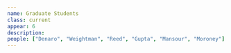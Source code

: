 ```yaml
---
name: Graduate Students
class: current
appear: 6
description: 
people: ["Denaro", "Weightman", "Reed", "Gupta", "Mansour", "Moroney"]
---
```

